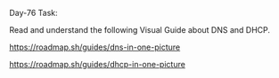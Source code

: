Day-76 Task:

Read and understand the following Visual Guide about DNS and DHCP.

https://roadmap.sh/guides/dns-in-one-picture

https://roadmap.sh/guides/dhcp-in-one-picture